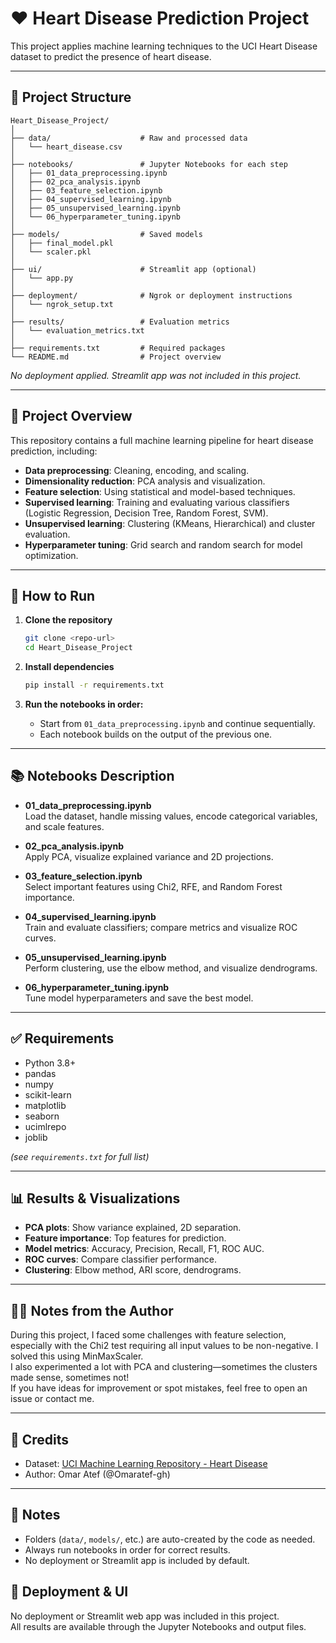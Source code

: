 # ❤️ Heart Disease Prediction Project

This project applies machine learning techniques to the UCI Heart Disease dataset to predict the presence of heart disease.

---

## 📁 Project Structure

```text
Heart_Disease_Project/
│
├── data/                    # Raw and processed data
│   └── heart_disease.csv
│
├── notebooks/               # Jupyter Notebooks for each step
│   ├── 01_data_preprocessing.ipynb
│   ├── 02_pca_analysis.ipynb
│   ├── 03_feature_selection.ipynb
│   ├── 04_supervised_learning.ipynb
│   ├── 05_unsupervised_learning.ipynb
│   └── 06_hyperparameter_tuning.ipynb
│
├── models/                  # Saved models
│   ├── final_model.pkl
│   └── scaler.pkl
│
├── ui/                      # Streamlit app (optional)
│   └── app.py
│
├── deployment/              # Ngrok or deployment instructions
│   └── ngrok_setup.txt
│
├── results/                 # Evaluation metrics
│   └── evaluation_metrics.txt
│
├── requirements.txt         # Required packages
└── README.md                # Project overview
```
*No deployment applied. Streamlit app was not included in this project.*

---

## 📝 Project Overview

This repository contains a full machine learning pipeline for heart disease prediction, including:

- **Data preprocessing**: Cleaning, encoding, and scaling.
- **Dimensionality reduction**: PCA analysis and visualization.
- **Feature selection**: Using statistical and model-based techniques.
- **Supervised learning**: Training and evaluating various classifiers (Logistic Regression, Decision Tree, Random Forest, SVM).
- **Unsupervised learning**: Clustering (KMeans, Hierarchical) and cluster evaluation.
- **Hyperparameter tuning**: Grid search and random search for model optimization.

---

## 🚀 How to Run

1. **Clone the repository**  
   ```bash
   git clone <repo-url>
   cd Heart_Disease_Project
   ```

2. **Install dependencies**  
   ```bash
   pip install -r requirements.txt
   ```

3. **Run the notebooks in order:**  
   - Start from `01_data_preprocessing.ipynb` and continue sequentially.
   - Each notebook builds on the output of the previous one.

---

## 📚 Notebooks Description

- **01_data_preprocessing.ipynb**  
  Load the dataset, handle missing values, encode categorical variables, and scale features.

- **02_pca_analysis.ipynb**  
  Apply PCA, visualize explained variance and 2D projections.

- **03_feature_selection.ipynb**  
  Select important features using Chi2, RFE, and Random Forest importance.

- **04_supervised_learning.ipynb**  
  Train and evaluate classifiers; compare metrics and visualize ROC curves.

- **05_unsupervised_learning.ipynb**  
  Perform clustering, use the elbow method, and visualize dendrograms.

- **06_hyperparameter_tuning.ipynb**  
  Tune model hyperparameters and save the best model.

---

## ✅ Requirements

- Python 3.8+
- pandas
- numpy
- scikit-learn
- matplotlib
- seaborn
- ucimlrepo
- joblib

*(see `requirements.txt` for full list)*

---

## 📊 Results & Visualizations

- **PCA plots**: Show variance explained, 2D separation.
- **Feature importance**: Top features for prediction.
- **Model metrics**: Accuracy, Precision, Recall, F1, ROC AUC.
- **ROC curves**: Compare classifier performance.
- **Clustering**: Elbow method, ARI score, dendrograms.

---

## 👨‍💻 Notes from the Author

During this project, I faced some challenges with feature selection, especially with the Chi2 test requiring all input values to be non-negative. I solved this using MinMaxScaler.  
I also experimented a lot with PCA and clustering—sometimes the clusters made sense, sometimes not!  
If you have ideas for improvement or spot mistakes, feel free to open an issue or contact me.

---


## 🙏 Credits

- Dataset: [UCI Machine Learning Repository - Heart Disease](https://archive.ics.uci.edu/ml/datasets/heart+Disease)
- Author: Omar Atef (@Omaratef-gh)

---

## 📝 Notes

- Folders (`data/`, `models/`, etc.) are auto-created by the code as needed.
- Always run notebooks in order for correct results.
- No deployment or Streamlit app is included by default.



## 🚫 Deployment & UI

No deployment or Streamlit web app was included in this project.  
All results are available through the Jupyter Notebooks and output files.
